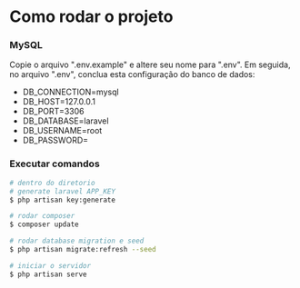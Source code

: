  # Como rodar o projeto 
 
 ### MySQL
 
 Copie o arquivo ".env.example" e altere seu nome para ".env".
   Em seguida, no arquivo ".env", conclua esta configuração do banco de dados:
 * DB_CONNECTION=mysql
 * DB_HOST=127.0.0.1
 * DB_PORT=3306
 * DB_DATABASE=laravel
 * DB_USERNAME=root
 * DB_PASSWORD=
 

 
 ### Executar comandos
 
 ``` bash
 # dentro do diretorio
 # generate laravel APP_KEY
 $ php artisan key:generate

# rodar composer
 $ composer update
 
 # rodar database migration e seed
 $ php artisan migrate:refresh --seed

 # iniciar o servidor
 $ php artisan serve
 
 ```

 
